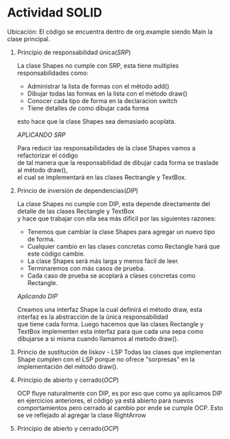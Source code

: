 # Actividad SOLID

Ubicación: El código se encuentra dentro de org.example siendo Main la clase principal.

1. Principio de responsabilidad única(*SRP*)

   La clase Shapes no cumple con SRP, esta tiene
   multiples responsabilidades como:

    * Administrar la lista de formas con el método add()
    * Dibujar todas las formas en la lista con el método draw()
    * Conocer cada tipo de forma en la declaracion switch
    * Tiene detalles de como dibujar cada forma

   esto hace que la clase Shapes sea demasiado acoplata.

   *APLICANDO SRP*

   Para reducir las responsabilidades de la clase Shapes vamos a refactorizar el código  
   de tal manera que la responsabilidad de dibujar cada forma se traslade al método draw(),  
   el cual se implementará en las clases Rectrangle y TextBox.

2. Princio de inversión de dependencias(*DIP*)

   La clase Shapes no cumple con DIP, esta depende directamente del detalle de las clases Rectangle y TextBox  
   y hace que trabajar con ella sea más dificil por las siguientes razones:

    * Tenemos que cambiar la clase Shapes para agregar un nuevo tipo de forma.
    * Cualquier cambio en las clases concretas como Rectangle hará que este código cambie.
    * La clase Shapes será más larga y menos fácil de leer.
    * Terminaremos con más casos de prueba.
    * Cada caso de prueba se acoplará a clases concretas como Rectangle.

   *Aplicando DIP*

   Creamos una interfaz Shape la cual definirá el método draw, esta interfaz es la abstracción de la única responsabilidad  
   que tiene cada forma. Luego hacemos que las clases Rectangle y TextBox implementen esta interfaz para que cada una sepa como dibujarse a si misma cuando llamamos al metodo draw().

3. Princio de sustitución de liskov - LSP
   Todas las clases que implementan Shape cumplen con el LSP porque no ofrece "sorpresas" en la implementación del método draw().
4. Principio de abierto y cerrado(*OCP*)

   OCP fluye naturalmente con DIP, es por eso que como ya aplicamos DIP en ejercicios anteriores, el código ya está abierto
   para nuevos comportamientos pero cerrado al cambio por ende se cumple OCP.
   Esto se ve reflejado al agregar la clase RightArrow

5. Principio de abierto y cerrado(*OCP*)